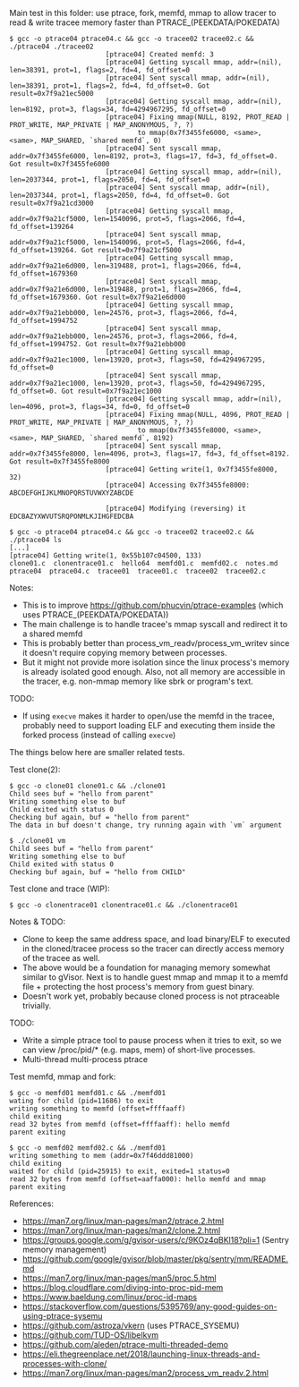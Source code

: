 Main test in this folder: use ptrace, fork, memfd, mmap to allow tracer to read & write tracee memory faster than PTRACE_(PEEKDATA/POKEDATA)
```
$ gcc -o ptrace04 ptrace04.c && gcc -o tracee02 tracee02.c && ./ptrace04 ./tracee02
                        [ptrace04] Created memfd: 3
                        [ptrace04] Getting syscall mmap, addr=(nil), len=38391, prot=1, flags=2, fd=4, fd_offset=0
                        [ptrace04] Sent syscall mmap, addr=(nil), len=38391, prot=1, flags=2, fd=4, fd_offset=0. Got result=0x7f9a21ec5000
                        [ptrace04] Getting syscall mmap, addr=(nil), len=8192, prot=3, flags=34, fd=4294967295, fd_offset=0
                        [ptrace04] Fixing mmap(NULL, 8192, PROT_READ | PROT_WRITE, MAP_PRIVATE | MAP_ANONYMOUS, ?, ?)
                                to mmap(0x7f3455fe6000, <same>, <same>, MAP_SHARED, `shared memfd`, 0)
                        [ptrace04] Sent syscall mmap, addr=0x7f3455fe6000, len=8192, prot=3, flags=17, fd=3, fd_offset=0. Got result=0x7f3455fe6000
                        [ptrace04] Getting syscall mmap, addr=(nil), len=2037344, prot=1, flags=2050, fd=4, fd_offset=0
                        [ptrace04] Sent syscall mmap, addr=(nil), len=2037344, prot=1, flags=2050, fd=4, fd_offset=0. Got result=0x7f9a21cd3000
                        [ptrace04] Getting syscall mmap, addr=0x7f9a21cf5000, len=1540096, prot=5, flags=2066, fd=4, fd_offset=139264
                        [ptrace04] Sent syscall mmap, addr=0x7f9a21cf5000, len=1540096, prot=5, flags=2066, fd=4, fd_offset=139264. Got result=0x7f9a21cf5000
                        [ptrace04] Getting syscall mmap, addr=0x7f9a21e6d000, len=319488, prot=1, flags=2066, fd=4, fd_offset=1679360
                        [ptrace04] Sent syscall mmap, addr=0x7f9a21e6d000, len=319488, prot=1, flags=2066, fd=4, fd_offset=1679360. Got result=0x7f9a21e6d000
                        [ptrace04] Getting syscall mmap, addr=0x7f9a21ebb000, len=24576, prot=3, flags=2066, fd=4, fd_offset=1994752
                        [ptrace04] Sent syscall mmap, addr=0x7f9a21ebb000, len=24576, prot=3, flags=2066, fd=4, fd_offset=1994752. Got result=0x7f9a21ebb000
                        [ptrace04] Getting syscall mmap, addr=0x7f9a21ec1000, len=13920, prot=3, flags=50, fd=4294967295, fd_offset=0
                        [ptrace04] Sent syscall mmap, addr=0x7f9a21ec1000, len=13920, prot=3, flags=50, fd=4294967295, fd_offset=0. Got result=0x7f9a21ec1000
                        [ptrace04] Getting syscall mmap, addr=(nil), len=4096, prot=3, flags=34, fd=0, fd_offset=0
                        [ptrace04] Fixing mmap(NULL, 4096, PROT_READ | PROT_WRITE, MAP_PRIVATE | MAP_ANONYMOUS, ?, ?)
                                to mmap(0x7f3455fe8000, <same>, <same>, MAP_SHARED, `shared memfd`, 8192)
                        [ptrace04] Sent syscall mmap, addr=0x7f3455fe8000, len=4096, prot=3, flags=17, fd=3, fd_offset=8192. Got result=0x7f3455fe8000
                        [ptrace04] Getting write(1, 0x7f3455fe8000, 32)
                        [ptrace04] Accessing 0x7f3455fe8000: ABCDEFGHIJKLMNOPQRSTUVWXYZABCDE

                        [ptrace04] Modifying (reversing) it
EDCBAZYXWVUTSRQPONMLKJIHGFEDCBA

$ gcc -o ptrace04 ptrace04.c && gcc -o tracee02 tracee02.c && ./ptrace04 ls
[...]
[ptrace04] Getting write(1, 0x55b107c04500, 133)
clone01.c  clonentrace01.c  hello64  memfd01.c  memfd02.c  notes.md  ptrace04  ptrace04.c  tracee01  tracee01.c  tracee02  tracee02.c
```
Notes:
- This is to improve https://github.com/phucvin/ptrace-examples (which uses PTRACE_(PEEKDATA/POKEDATA))
- The main challenge is to handle tracee's mmap syscall and redirect it to a shared memfd
- This is probably better than process_vm_readv/process_vm_writev since it doesn't require copying memory between processes.
- But it might not provide more isolation since the linux process's memory is already isolated good enough. Also, not all memory are accessible in the tracer, e.g. non-mmap memory like sbrk or program's text.

TODO:
- If using `execve` makes it harder to open/use the memfd in the tracee, probably need to support loading ELF and executing them inside the forked process (instead of calling `execve`)


The things below here are smaller related tests.


Test clone(2):
```
$ gcc -o clone01 clone01.c && ./clone01
Child sees buf = "hello from parent"
Writing something else to buf
Child exited with status 0
Checking buf again, buf = "hello from parent"
The data in buf doesn't change, try running again with `vm` argument

$ ./clone01 vm
Child sees buf = "hello from parent"
Writing something else to buf
Child exited with status 0
Checking buf again, buf = "hello from CHILD"
```

Test clone and trace (WIP):
```
$ gcc -o clonentrace01 clonentrace01.c && ./clonentrace01
```
Notes & TODO:
- Clone to keep the same address space, and load binary/ELF to executed in the cloned/tracee process so the tracer can directly access memory of the tracee as well.
- The above would be a foundation for managing memory somewhat similar to gVisor. Next is to handle guest mmap and mmap it to a memfd file + protecting the host process's memory from guest binary.
- Doesn't work yet, probably because cloned process is not ptraceable trivially.

TODO:
- Write a simple ptrace tool to pause process when it tries to exit, so we can view /proc/pid/* (e.g. maps, mem) of short-live processes.
- Multi-thread multi-process ptrace

Test memfd, mmap and fork:
```
$ gcc -o memfd01 memfd01.c && ./memfd01
wating for child (pid=11686) to exit
writing something to memfd (offset=ffffaaff)
child exiting
read 32 bytes from memfd (offset=ffffaaff): hello memfd
parent exiting

$ gcc -o memfd02 memfd02.c && ./memfd01
writing something to mem (addr=0x7f46ddd81000)
child exiting
waited for child (pid=25915) to exit, exited=1 status=0
read 32 bytes from memfd (offset=aaffa000): hello memfd and mmap
parent exiting
```

References:
- https://man7.org/linux/man-pages/man2/ptrace.2.html
- https://man7.org/linux/man-pages/man2/clone.2.html
- https://groups.google.com/g/gvisor-users/c/9KOz4qBKl18?pli=1 (Sentry memory management)
- https://github.com/google/gvisor/blob/master/pkg/sentry/mm/README.md
- https://man7.org/linux/man-pages/man5/proc.5.html
- https://blog.cloudflare.com/diving-into-proc-pid-mem
- https://www.baeldung.com/linux/proc-id-maps
- https://stackoverflow.com/questions/5395769/any-good-guides-on-using-ptrace-sysemu
- https://github.com/astroza/vkern (uses PTRACE_SYSEMU)
- https://github.com/TUD-OS/libelkvm
- https://github.com/aleden/ptrace-multi-threaded-demo
- https://eli.thegreenplace.net/2018/launching-linux-threads-and-processes-with-clone/
- https://man7.org/linux/man-pages/man2/process_vm_readv.2.html
